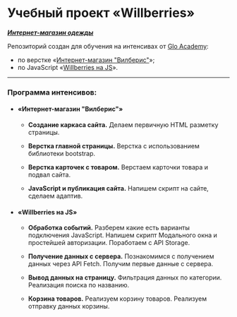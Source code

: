 # Учебный проект «Willberries»

***[Интернет-магазин одежды](https://shums89.github.io/willberries/)***


Репозиторий создан для обучения на интенсивах от [Glo Academy](https://glo.academy/):
- по верстке «[Интернет-магазин "Вилберис"](https://glo.academy/intensive/willberries/)»;
- по JavaScript «[Willberries на JS](https://glo-academy.ru/intensive/intensiv-js-willberries/)».

---

### Программа интенсивов:

- #### «Интернет-магазин "Вилберис"»

  - **Создание каркаса сайта.**
    Делаем первичную HTML разметку страницы.

  - **Верстка главной страницы.**
    Верстка с использованием библиотеки bootstrap.

  - **Верстка карточек с товаром.**
    Верстаем карточки товара и подвал сайта.

  - **JavaScript и публикация сайта.**
    Напишем скрипт на сайте, сделаем адаптив.

- #### «Willberries на JS»

  - **Обработка событий.**
    Разберем какие есть варианты подключения JavaScript. Напишем скрипт Модального окна и простейшей авторизации. Поработаем с API Storage.

  - **Получение данных с сервера.**
    Познакомимся с получением данных через API Fetch. Получим первые данные с сервера.

  - **Вывод данных на страницу.**
    Фильтрация данных по категории. Реализация поиска по названию.

  - **Корзина товаров.**
    Реализуем корзину товаров. Реализуем отправку данных корзины.
